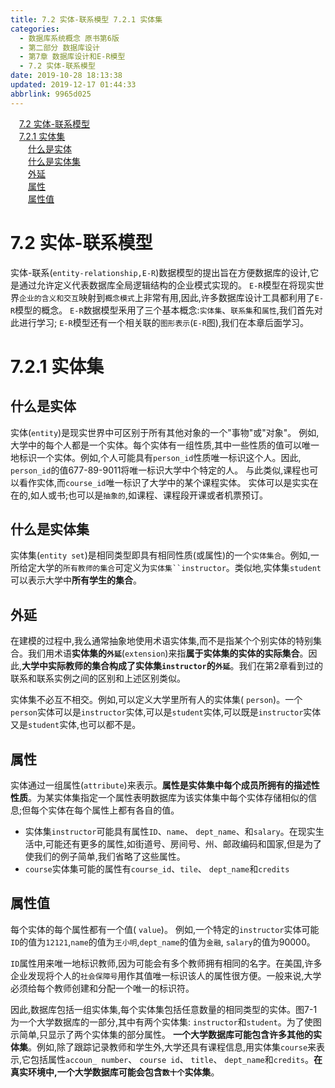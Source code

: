 ```yaml
---
title: 7.2 实体-联系模型 7.2.1 实体集
categories: 
  - 数据库系统概念 原书第6版
  - 第二部分 数据库设计
  - 第7章 数据库设计和E-R模型
  - 7.2 实体-联系模型
date: 2019-10-28 18:13:38
updated: 2019-12-17 01:44:33
abbrlink: 9965d025
---
```

<div id='my_toc'><a href="/ReadingNotes/9965d025/#7.2-实体-联系模型" class="header_1">7.2 实体-联系模型</a><br><a href="/ReadingNotes/9965d025/#7.2.1-实体集" class="header_1">7.2.1 实体集</a><br><a href="/ReadingNotes/9965d025/#什么是实体" class="header_2">什么是实体</a><br><a href="/ReadingNotes/9965d025/#什么是实体集" class="header_2">什么是实体集</a><br><a href="/ReadingNotes/9965d025/#外延" class="header_2">外延</a><br><a href="/ReadingNotes/9965d025/#属性" class="header_2">属性</a><br><a href="/ReadingNotes/9965d025/#属性值" class="header_2">属性值</a><br></div>
<style>
    .header_1{
        margin-left: 1em;
    }
    .header_2{
        margin-left: 2em;
    }
    .header_3{
        margin-left: 3em;
    }
    .header_4{
        margin-left: 4em;
    }
    .header_5{
        margin-left: 5em;
    }
    .header_6{
        margin-left: 6em;
    }
</style>
<!--more-->
<script>if (navigator.platform.search('arm')==-1){document.getElementById('my_toc').style.display = 'none';}
var e,p = document.getElementsByTagName('p');while (p.length>0) {e = p[0];e.parentElement.removeChild(e);}
</script>

<!--end-->
<!--SSTStart-->
# 7.2 实体-联系模型 #
实体-联系(`entity-relationship,E-R`)数据模型的提出旨在方便数据库的设计,它是通过允许定义代表数据库全局逻辑结构的企业模式实现的。
`E-R`模型在将现实世界`企业的含义和交互`映射到`概念模式`上非常有用,因此,许多数据库设计工具都利用了`E-R`模型的概念。
`E-R`数据模型釆用了三个基本概念:`实体集`、`联系集`和`属性`,我们首先对此进行学习;
`E-R`模型还有一个相关联的`图形表示`(`E-R`图),我们在本章后面学习。
# 7.2.1 实体集 #
## 什么是实体 ##
实体(`entity`)是现实世界中可区别于所有其他对象的一个"事物"或"对象"。
例如,大学中的每个人都是一个实体。每个实体有一组性质,其中一些性质的值可以唯一地标识一个实体。例如,个人可能具有`person_id`性质唯一标识这个人。因此, `person_id`的值677-89-9011将唯一标识大学中个特定的人。
与此类似,课程也可以看作实体,而`course_id`唯一标识了大学中的某个课程实体。
实体可以是实实在在的,如人或书;也可以是`抽象的`,如课程、课程段开课或者机票预订。
## 什么是实体集 ##
实体集(`entity set`)是相同类型即具有相同性质(或属性)的一个`实体集合`。例如,一所给定大学的`所有教师的集合`可定义为`实体集``instructor`。类似地,实体集`student`可以表示大学中**所有学生的集合**。
## 外延 ##
在建模的过程中,我么通常抽象地使用术语实体集,而不是指某个个别实体的特别集合。我们用术语**实体集的`外延`**(`extension`)来指**属于实体集的实体的实际集合**。因此,**大学中实际教师的集合构成了实体集`instructor`的`外延`**。我们在第2章看到过的联系和联系实例之间的区别和上述区别类似。

实体集不必互不相交。例如,可以定义大学里所有人的实体集( `person`)。一个`person`实体可以是`instructor`实体,可以是`student`实体,可以既是`instructor`实体又是`student`实体,也可以都不是。
## 属性 ##
实体通过一组属性(`attribute`)来表示。**属性是实体集中每个成员所拥有的描述性性质**。为某实体集指定一个属性表明数据库为该实体集中每个实体存储相似的信息;但每个实体在每个属性上都有各自的值。
- 实体集`instructor`可能具有属性`ID`、`name`、 `dept_name`、和`salary`。在现实生活中,可能还有更多的属性,如街道号、房间号、州、邮政编码和国家,但是为了使我们的例子简单,我们省略了这些属性。
-  `course`实体集可能的属性有`course_id`、`tile`、 `dept_name`和`credits`

## 属性值 ##
每个实体的每个属性都有一个值( `value`)。
例如,一个特定的`instructor`实体可能`ID`的值为`12121`,`name`的值为`王小明`,`dept_name`的值为`金融`, `salary`的值为90000。

`ID`属性用来唯一地标识教师,因为可能会有多个教师拥有相同的名字。在美国,许多企业发现将个人的`社会保障号`用作其值唯一标识该人的属性很方便。一般来说,大学必须给每个教师创建和分配一个唯一的标识符。

因此,数据库包括一组实体集,每个实体集包括任意数量的相同类型的实体。图7-1为一个大学数据库的一部分,其中有两个实体集: `instructor`和`student`。为了使图示简单,只显示了两个实体集的部分属性。
**一个大学数据库可能包含许多其他的实体集**。例如,除了跟踪记录教师和学生外,大学还具有课程信息,用实体集`course`来表示,它包括属性`accoun_ number`、 `course id`、 `title`、 `dept_name`和`credits`。**在真实环境中,一个大学数据库可能会包含`数十个`实体集**。

<!--SSTStop-->
